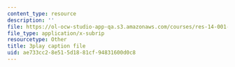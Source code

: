 ```yaml
---
content_type: resource
description: ''
file: https://ol-ocw-studio-app-qa.s3.amazonaws.com/courses/res-14-001-abdul-latif-jameel-poverty-action-lab-executive-training-evaluating-social-programs-2009-spring-2009/ae733cc28e515d1881cf94831600d0c8_DUyOjsFTOgQ.vtt
file_type: application/x-subrip
resourcetype: Other
title: 3play caption file
uid: ae733cc2-8e51-5d18-81cf-94831600d0c8
---
```

